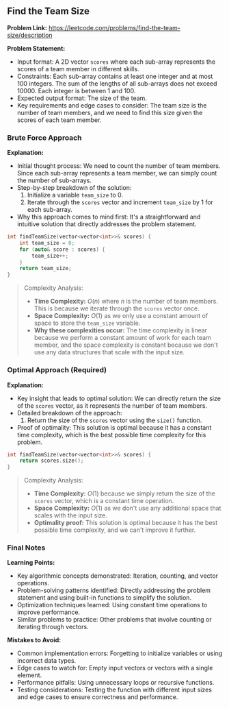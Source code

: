 ## Find the Team Size
**Problem Link:** https://leetcode.com/problems/find-the-team-size/description

**Problem Statement:**
- Input format: A 2D vector `scores` where each sub-array represents the scores of a team member in different skills.
- Constraints: Each sub-array contains at least one integer and at most 100 integers. The sum of the lengths of all sub-arrays does not exceed 10000. Each integer is between 1 and 100.
- Expected output format: The size of the team.
- Key requirements and edge cases to consider: The team size is the number of team members, and we need to find this size given the scores of each team member.

### Brute Force Approach
**Explanation:**
- Initial thought process: We need to count the number of team members. Since each sub-array represents a team member, we can simply count the number of sub-arrays.
- Step-by-step breakdown of the solution:
  1. Initialize a variable `team_size` to 0.
  2. Iterate through the `scores` vector and increment `team_size` by 1 for each sub-array.
- Why this approach comes to mind first: It's a straightforward and intuitive solution that directly addresses the problem statement.

```cpp
int findTeamSize(vector<vector<int>>& scores) {
    int team_size = 0;
    for (auto& score : scores) {
        team_size++;
    }
    return team_size;
}
```

> Complexity Analysis:
> - **Time Complexity:** $O(n)$ where $n$ is the number of team members. This is because we iterate through the `scores` vector once.
> - **Space Complexity:** $O(1)$ as we only use a constant amount of space to store the `team_size` variable.
> - **Why these complexities occur:** The time complexity is linear because we perform a constant amount of work for each team member, and the space complexity is constant because we don't use any data structures that scale with the input size.

### Optimal Approach (Required)
**Explanation:**
- Key insight that leads to optimal solution: We can directly return the size of the `scores` vector, as it represents the number of team members.
- Detailed breakdown of the approach:
  1. Return the size of the `scores` vector using the `size()` function.
- Proof of optimality: This solution is optimal because it has a constant time complexity, which is the best possible time complexity for this problem.

```cpp
int findTeamSize(vector<vector<int>>& scores) {
    return scores.size();
}
```

> Complexity Analysis:
> - **Time Complexity:** $O(1)$ because we simply return the size of the `scores` vector, which is a constant time operation.
> - **Space Complexity:** $O(1)$ as we don't use any additional space that scales with the input size.
> - **Optimality proof:** This solution is optimal because it has the best possible time complexity, and we can't improve it further.

### Final Notes
**Learning Points:**
- Key algorithmic concepts demonstrated: Iteration, counting, and vector operations.
- Problem-solving patterns identified: Directly addressing the problem statement and using built-in functions to simplify the solution.
- Optimization techniques learned: Using constant time operations to improve performance.
- Similar problems to practice: Other problems that involve counting or iterating through vectors.

**Mistakes to Avoid:**
- Common implementation errors: Forgetting to initialize variables or using incorrect data types.
- Edge cases to watch for: Empty input vectors or vectors with a single element.
- Performance pitfalls: Using unnecessary loops or recursive functions.
- Testing considerations: Testing the function with different input sizes and edge cases to ensure correctness and performance.